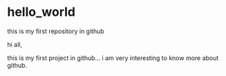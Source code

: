 # hello_world
this is my first repository in github


hi all,

this is my first project in github... i am very interesting to know more about github.

